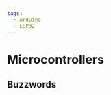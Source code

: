 ```yaml
---
tags:
  - Arduino
  - ESP32
---
```


# Microcontrollers

## Buzzwords

<Buzzword text="Arduino"/>
<Buzzword text="ESP32"/>
